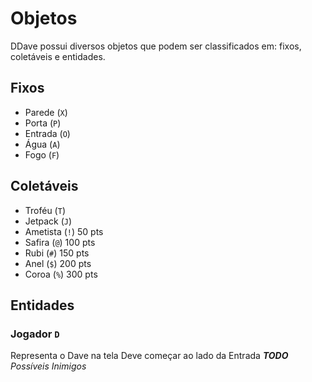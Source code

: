 # Objetos

DDave possui diversos objetos que podem ser classificados em: fixos, coletáveis e entidades.

## Fixos
- Parede (`X`)
- Porta (`P`)
- Entrada (`O`)
- Água (`A`)
- Fogo (`F`)

## Coletáveis
- Troféu (`T`) 
- Jetpack (`J`)
- Ametista (`!`) 50 pts
- Safira (`@`) 100 pts
- Rubi (`#`) 150 pts
- Anel (`$`) 200 pts
- Coroa (`%`) 300 pts

## Entidades
### Jogador `D`
Representa o Dave na tela
Deve começar ao lado da Entrada 
***TODO** Possíveis Inimigos*